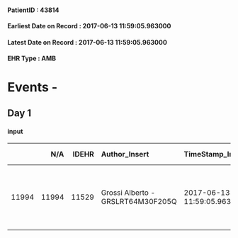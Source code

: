 
#### PatientID : 43814
#### Earliest Date on Record : 2017-06-13 11:59:05.963000
#### Latest Date on Record : 2017-06-13 11:59:05.963000
#### EHR Type : AMB

# Events - 

## Day 1

#### input
|       |    N/A |   IDEHR | Author_Insert                     | TimeStamp_Insert           | EHRType   |   PatientID |   IDDigitalSignDocument | persone_vicine   |   Unnamed: 0_x.1 |   IDANAMNESI_SOCIALE | Patient   | FamigliaAltro   | Paziente_T   | FamigliaAltro_T   |   Non_Rilevabile_x.1 | Note_Non_Rilevabile_x.1   | opt_Problemi   | Note_I                                                                              | chk_contr_sintomi   | opt_paziente_a   | opt_famiglia_a   | opt_adeguatezza   | ds_note_ad                                         | opt_paziente_solo   | opt_presente_assente   | Presenza_minori   | Caregiver_principale   | opt_capacita     | opt_risorse_ec   | ds_note_prio                                               | opt_paziente_ad   | opt_caregiver_ad   | opt_inv_civile   | Needs     | Domestic partnership   | Fragility                    |
|------:|-------:|--------:|:----------------------------------|:---------------------------|:----------|------------:|------------------------:|:-----------------|-----------------:|---------------------:|:----------|:----------------|:-------------|:------------------|---------------------:|:--------------------------|:---------------|:------------------------------------------------------------------------------------|:--------------------|:-----------------|:-----------------|:------------------|:---------------------------------------------------|:--------------------|:-----------------------|:------------------|:-----------------------|:-----------------|:-----------------|:-----------------------------------------------------------|:------------------|:-------------------|:-----------------|:----------|:-----------------------|:-----------------------------|
| 11994 |  11994 |   11529 | Grossi Alberto - GRSLRT64M30F205Q | 2017-06-13 11:59:05.963000 | AMB       |       43814 |                  781709 | N/A              |             6379 |                 4009 | Si#1      | Si#1            | Si#1         | Si#1              |                    0 | NR                        | No#0           | La paziente viene descritta come completamente consapevole della situazione clinica | controllo sintomi#0 | Congruenti#1     | Congruenti#1     | Da valutare#2     | Vive con il marito una figlia coniugata fuori casa | No#0                | Presente#1             | No#0              | figlia Daniela         | Incrementabile#1 | Da valutare#2    | La famiglia sembra orientata rispetto ad un percorso di CP | Totale#2          | Totale#2           | No#0             | Clinici#0 | Coniuge/Convivente#0   | sovraccarico assistenziale#4 |


